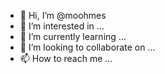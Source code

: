 - 👋 Hi, I’m @moohmes
- 👀 I’m interested in ...
- 🌱 I’m currently learning ...
- 💞️ I’m looking to collaborate on ...
- 📫 How to reach me ...

<!---
moohmes/moohmes is a ✨ special ✨ repository because its `README.md` (this file) appears on your GitHub profile.
You can click the Preview link to take a look at your changes.
--->
